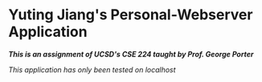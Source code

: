 # Yuting Jiang's Personal-Webserver Application

***This is an assignment of  UCSD's CSE 224 taught by Prof. George Porter***

*This application has only been tested on localhost*
